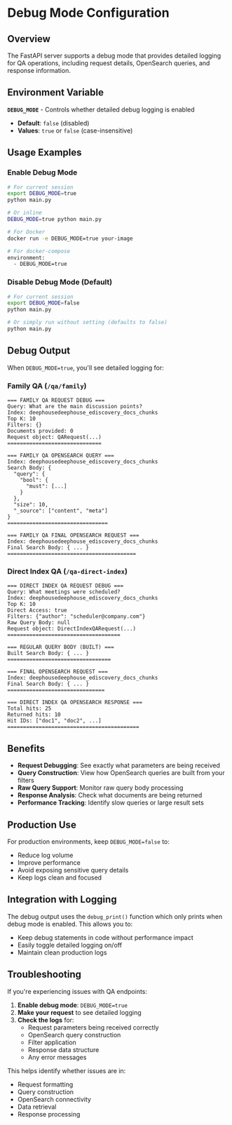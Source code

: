 # Debug Mode Configuration

## Overview

The FastAPI server supports a debug mode that provides detailed logging for QA operations, including request details, OpenSearch queries, and response information.

## Environment Variable

**`DEBUG_MODE`** - Controls whether detailed debug logging is enabled

- **Default**: `false` (disabled)
- **Values**: `true` or `false` (case-insensitive)

## Usage Examples

### Enable Debug Mode

```bash
# For current session
export DEBUG_MODE=true
python main.py

# Or inline
DEBUG_MODE=true python main.py

# For Docker
docker run -e DEBUG_MODE=true your-image

# For docker-compose
environment:
  - DEBUG_MODE=true
```

### Disable Debug Mode (Default)

```bash
# For current session
export DEBUG_MODE=false
python main.py

# Or simply run without setting (defaults to false)
python main.py
```

## Debug Output

When `DEBUG_MODE=true`, you'll see detailed logging for:

### Family QA (`/qa/family`)
```
=== FAMILY QA REQUEST DEBUG ===
Query: What are the main discussion points?
Index: deephousedeephouse_ediscovery_docs_chunks
Top K: 10
Filters: {}
Documents provided: 0
Request object: QARequest(...)
==============================

=== FAMILY QA OPENSEARCH QUERY ===
Index: deephousedeephouse_ediscovery_docs_chunks
Search Body: {
  "query": {
    "bool": {
      "must": [...]
    }
  },
  "size": 10,
  "_source": ["content", "meta"]
}
================================

=== FAMILY QA FINAL OPENSEARCH REQUEST ===
Index: deephousedeephouse_ediscovery_docs_chunks
Final Search Body: { ... }
=========================================
```

### Direct Index QA (`/qa-direct-index`)
```
=== DIRECT INDEX QA REQUEST DEBUG ===
Query: What meetings were scheduled?
Index: deephousedeephouse_ediscovery_docs_chunks
Top K: 10
Direct Access: true
Filters: {"author": "scheduler@company.com"}
Raw Query Body: null
Request object: DirectIndexQARequest(...)
====================================

=== REGULAR QUERY BODY (BUILT) ===
Built Search Body: { ... }
=================================

=== FINAL OPENSEARCH REQUEST ===
Index: deephousedeephouse_ediscovery_docs_chunks
Final Search Body: { ... }
===============================

=== DIRECT INDEX QA OPENSEARCH RESPONSE ===
Total hits: 25
Returned hits: 10
Hit IDs: ["doc1", "doc2", ...]
==========================================
```

## Benefits

- **Request Debugging**: See exactly what parameters are being received
- **Query Construction**: View how OpenSearch queries are built from your filters
- **Raw Query Support**: Monitor raw query body processing
- **Response Analysis**: Check what documents are being returned
- **Performance Tracking**: Identify slow queries or large result sets

## Production Use

For production environments, keep `DEBUG_MODE=false` to:
- Reduce log volume
- Improve performance
- Avoid exposing sensitive query details
- Keep logs clean and focused

## Integration with Logging

The debug output uses the `debug_print()` function which only prints when debug mode is enabled. This allows you to:
- Keep debug statements in code without performance impact
- Easily toggle detailed logging on/off
- Maintain clean production logs

## Troubleshooting

If you're experiencing issues with QA endpoints:

1. **Enable debug mode**: `DEBUG_MODE=true`
2. **Make your request** to see detailed logging
3. **Check the logs** for:
   - Request parameters being received correctly
   - OpenSearch query construction
   - Filter application
   - Response data structure
   - Any error messages

This helps identify whether issues are in:
- Request formatting
- Query construction
- OpenSearch connectivity
- Data retrieval
- Response processing
